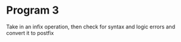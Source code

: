 # Program 3

Take in an infix operation, then check for syntax and logic errors and convert it to postfix
